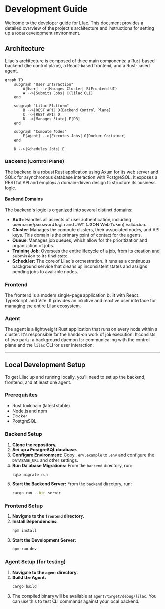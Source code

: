 # Development Guide

Welcome to the developer guide for Lilac. This document provides a detailed overview of the project's architecture and instructions for setting up a local development environment.

## Architecture

Lilac's architecture is composed of three main components: a Rust-based backend (the control plane), a React-based frontend, and a Rust-based agent.

```mermaid
graph TD
    subgraph "User Interaction"
        A[User] -->|Manages Cluster| B(Frontend UI)
        A -->|Submits Jobs| C(lilac CLI)
    end

    subgraph "Lilac Platform"
        B -->|REST API| D{Backend Control Plane}
        C -->|REST API| D
        D -->|Manages State| F[DB]
    end

    subgraph "Compute Nodes"
        E[Agent] -->|Executes Jobs| G[Docker Container]
    end

    D -->|Schedules Jobs| E
```

### Backend (Control Plane)

The backend is a robust Rust application using Axum for its web server and SQLx for asynchronous database interaction with PostgreSQL. It exposes a RESTful API and employs a domain-driven design to structure its business logic.

#### Backend Domains

The backend's logic is organized into several distinct domains:

*   **Auth**: Handles all aspects of user authentication, including username/password login and JWT (JSON Web Token) validation.
*   **Cluster**: Manages the compute clusters, their associated nodes, and API keys. This domain is the primary point of contact for the agents.
*   **Queue**: Manages job queues, which allow for the prioritization and organization of jobs.
*   **Training Job**: Oversees the entire lifecycle of a job, from its creation and submission to its final state.
*   **Scheduler**: The core of Lilac's orchestration. It runs as a continuous background service that cleans up inconsistent states and assigns pending jobs to available nodes.

### Frontend

The frontend is a modern single-page application built with React, TypeScript, and Vite. It provides an intuitive and reactive user interface for managing the entire Lilac ecosystem.

### Agent

The agent is a lightweight Rust application that runs on every node within a cluster. It's responsible for the hands-on work of job execution. It consists of two parts: a background daemon for communicating with the control plane and the `lilac` CLI for user interaction.

---

## Local Development Setup

To get Lilac up and running locally, you'll need to set up the backend, frontend, and at least one agent.

### Prerequisites

*   Rust toolchain (latest stable)
*   Node.js and npm
*   Docker
*   PostgreSQL

### Backend Setup

1.  **Clone the repository.**
2.  **Set up a PostgreSQL database.**
3.  **Configure Environment:** Copy `.env.example` to `.env` and configure the `DATABASE_URL` and other settings.
4.  **Run Database Migrations:** From the `backend` directory, run:
    ```bash
    sqlx migrate run
    ```
5.  **Start the Backend Server:** From the `backend` directory, run:
    ```bash
    cargo run --bin server
    ```

### Frontend Setup

1.  **Navigate to the `frontend` directory.**
2.  **Install Dependencies:**
    ```bash
    npm install
    ```
3.  **Start the Development Server:**
    ```bash
    npm run dev
    ```

### Agent Setup (for testing)

1.  **Navigate to the `agent` directory.**
2.  **Build the Agent:**
    ```bash
    cargo build
    ```
3.  The compiled binary will be available at `agent/target/debug/lilac`. You can use this to test CLI commands against your local backend.